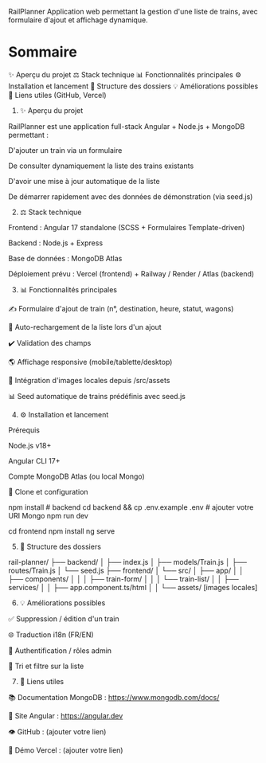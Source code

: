 RailPlanner
Application web permettant la gestion d'une liste de trains, avec formulaire d'ajout et affichage dynamique.

# Sommaire
✨ Aperçu du projet
⚖️ Stack technique
📊 Fonctionnalités principales
⚙️ Installation et lancement
📁 Structure des dossiers
💡 Améliorations possibles
🔗 Liens utiles (GitHub, Vercel)

1. ✨ Aperçu du projet

RailPlanner est une application full-stack Angular + Node.js + MongoDB permettant :

D'ajouter un train via un formulaire

De consulter dynamiquement la liste des trains existants

D'avoir une mise à jour automatique de la liste

De démarrer rapidement avec des données de démonstration (via seed.js)

2. ⚖️ Stack technique

Frontend : Angular 17 standalone (SCSS + Formulaires Template-driven)

Backend : Node.js + Express

Base de données : MongoDB Atlas

Déploiement prévu : Vercel (frontend) + Railway / Render / Atlas (backend)

3. 📊 Fonctionnalités principales

✍️ Formulaire d'ajout de train (n°, destination, heure, statut, wagons)

📅 Auto-rechargement de la liste lors d'un ajout

✔️ Validation des champs

🌎 Affichage responsive (mobile/tablette/desktop)

🎨 Intégration d'images locales depuis /src/assets

📊 Seed automatique de trains prédéfinis avec seed.js

4. ⚙️ Installation et lancement

Prérequis

Node.js v18+

Angular CLI 17+

Compte MongoDB Atlas (ou local Mongo)

🔄 Clone et configuration

npm install # backend
cd backend && cp .env.example .env # ajouter votre URI Mongo
npm run dev

cd frontend
npm install
ng serve

5. 📁 Structure des dossiers

rail-planner/
├── backend/
│   ├── index.js
│   ├── models/Train.js
│   ├── routes/Train.js
│   └── seed.js
├── frontend/
│   └── src/
│       ├── app/
│       │   ├── components/
│       │   │   ├── train-form/
│       │   │   └── train-list/
│       │   ├── services/
│       │   ├── app.component.ts/html
│       │   └── assets/ [images locales]

6. 💡 Améliorations possibles

✅ Suppression / édition d'un train

🌐 Traduction i18n (FR/EN)

🤖 Authentification / rôles admin

🌿 Tri et filtre sur la liste

7. 🔗 Liens utiles

📚 Documentation MongoDB : https://www.mongodb.com/docs/

🎨 Site Angular : https://angular.dev

👁️ GitHub : (ajouter votre lien)

🚀 Démo Vercel : (ajouter votre lien)